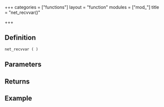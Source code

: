 +++
categories = ["functions"]
layout = "function"
modules = ["mod_"]
title = "net_recvvar()"

+++

## Definition

    net_recvvar ( )

## Parameters

## Returns

## Example
